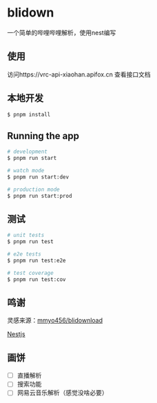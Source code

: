 # blidown

一个简单的哔哩哔哩解析，使用nest编写

## 使用
访问https://vrc-api-xiaohan.apifox.cn 查看接口文档


## 本地开发

```bash
$ pnpm install
```

## Running the app

```bash
# development
$ pnpm run start

# watch mode
$ pnpm run start:dev

# production mode
$ pnpm run start:prod
```

## 测试

```bash
# unit tests
$ pnpm run test

# e2e tests
$ pnpm run test:e2e

# test coverage
$ pnpm run test:cov
```
## 鸣谢
灵感来源：[mmyo456/blidownload](https://github.com/mmyo456/blidownload)

[Nestjs](https://nestjs.com/)


## 画饼
- [ ] 直播解析
- [ ] 搜索功能
- [ ] 网易云音乐解析（感觉没啥必要）
